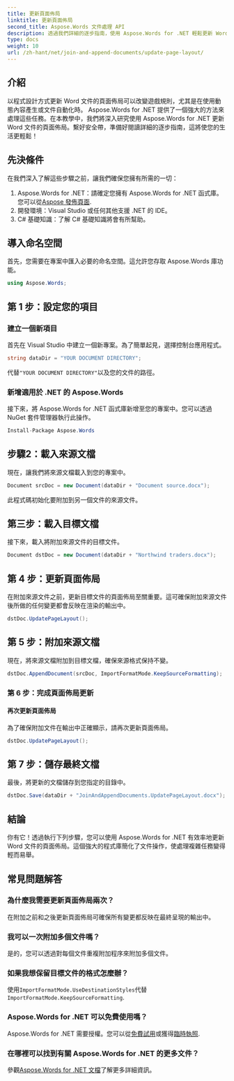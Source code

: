 ```yaml
---
title: 更新頁面佈局
linktitle: 更新頁面佈局
second_title: Aspose.Words 文件處理 API
description: 透過我們詳細的逐步指南，使用 Aspose.Words for .NET 輕鬆更新 Word 文件中的頁面佈局。
type: docs
weight: 10
url: /zh-hant/net/join-and-append-documents/update-page-layout/
---
```

## 介紹

以程式設計方式更新 Word 文件的頁面佈局可以改變遊戲規則，尤其是在使用動態內容產生或文件自動化時。 Aspose.Words for .NET 提供了一個強大的方法來處理這些任務。在本教學中，我們將深入研究使用 Aspose.Words for .NET 更新 Word 文件的頁面佈局。繫好安全帶，準備好閱讀詳細的逐步指南，這將使您的生活更輕鬆！

## 先決條件

在我們深入了解這些步驟之前，讓我們確保您擁有所需的一切：

1.  Aspose.Words for .NET：請確定您擁有 Aspose.Words for .NET 函式庫。您可以從[Aspose 發佈頁面](https://releases.aspose.com/words/net/).
2. 開發環境：Visual Studio 或任何其他支援 .NET 的 IDE。
3. C# 基礎知識：了解 C# 基礎知識將會有所幫助。

## 導入命名空間

首先，您需要在專案中匯入必要的命名空間。這允許您存取 Aspose.Words 庫功能。

```csharp
using Aspose.Words;
```

## 第 1 步：設定您的項目

### 建立一個新項目

首先在 Visual Studio 中建立一個新專案。為了簡單起見，選擇控制台應用程式。

```csharp
string dataDir = "YOUR DOCUMENT DIRECTORY";
```

代替`"YOUR DOCUMENT DIRECTORY"`以及您的文件的路徑。

### 新增適用於 .NET 的 Aspose.Words

接下來，將 Aspose.Words for .NET 函式庫新增至您的專案中。您可以透過 NuGet 套件管理器執行此操作。

```csharp
Install-Package Aspose.Words
```

## 步驟2：載入來源文檔

現在，讓我們將來源文檔載入到您的專案中。

```csharp
Document srcDoc = new Document(dataDir + "Document source.docx");
```

此程式碼初始化要附加到另一個文件的來源文件。

## 第三步：載入目標文檔

接下來，載入將附加來源文件的目標文件。

```csharp
Document dstDoc = new Document(dataDir + "Northwind traders.docx");
```

## 第 4 步：更新頁面佈局

在附加來源文件之前，更新目標文件的頁面佈局至關重要。這可確保附加來源文件後所做的任何變更都會反映在渲染的輸出中。

```csharp
dstDoc.UpdatePageLayout();
```

## 第 5 步：附加來源文檔

現在，將來源文檔附加到目標文檔，確保來源格式保持不變。

```csharp
dstDoc.AppendDocument(srcDoc, ImportFormatMode.KeepSourceFormatting);
```

### 第 6 步：完成頁面佈局更新

#### 再次更新頁面佈局

為了確保附加文件在輸出中正確顯示，請再次更新頁面佈局。

```csharp
dstDoc.UpdatePageLayout();
```

## 第 7 步：儲存最終文檔

最後，將更新的文檔儲存到您指定的目錄中。

```csharp
dstDoc.Save(dataDir + "JoinAndAppendDocuments.UpdatePageLayout.docx");
```

## 結論

你有它！透過執行下列步驟，您可以使用 Aspose.Words for .NET 有效率地更新 Word 文件的頁面佈局。這個強大的程式庫簡化了文件操作，使處理複雜任務變得輕而易舉。

## 常見問題解答

### 為什麼我需要更新頁面佈局兩次？
在附加之前和之後更新頁面佈局可確保所有變更都反映在最終呈現的輸出中。

### 我可以一次附加多個文件嗎？
是的，您可以透過對每個文件重複附加程序來附加多個文件。

### 如果我想保留目標文件的格式怎麼辦？
使用`ImportFormatMode.UseDestinationStyles`代替`ImportFormatMode.KeepSourceFormatting`.

### Aspose.Words for .NET 可以免費使用嗎？
 Aspose.Words for .NET 需要授權。您可以從[免費試用](https://releases.aspose.com/)或獲得[臨時執照](https://purchase.aspose.com/temporary-license/).

### 在哪裡可以找到有關 Aspose.Words for .NET 的更多文件？
參觀[Aspose.Words for .NET 文檔](https://reference.aspose.com/words/net/)了解更多詳細資訊。